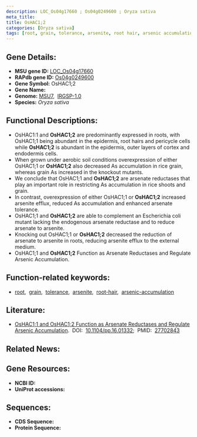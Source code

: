```yaml
---
description: LOC_Os04g17660 ; Os04g0249600 ; Oryza sativa
meta_title:
title: OsHAC1;2
categories: [Oryza sativa]
tags: [root, grain, tolerance, arsenite, root hair, arsenic accumulation]
---
```


## Gene Details:
- **MSU gene ID:** [LOC_Os04g17660](http://rice.uga.edu/cgi-bin/ORF_infopage.cgi?orf=LOC_Os04g17660)  
- **RAPdb gene ID:** [Os04g0249600](https://rapdb.dna.affrc.go.jp/locus/?name=Os04g0249600)  
- **Gene Symbol:** OsHAC1;2
- **Gene Name:**
- **Genome:**  [MSU7](http://rice.uga.edu/),&nbsp;&nbsp;[IRGSP-1.0](https://rapdb.dna.affrc.go.jp/download/irgsp1.html)
- **Species:** *Oryza sativa*

## Functional Descriptions:
   - OsHAC1:1 and **OsHAC1;2** are predominantly expressed in roots, with OsHAC1;1 being abundant in the epidermis, root hairs and pericycle cells while **OsHAC1;2** is abundant in the epidermis, outer layers of cortex and endodermis cells.
   - When grown under aerobic soil conditions overexpression of either OsHAC1;1 or **OsHAC1;2** also decreased As accumulation in rice grain, whereas grain As increased in the knockout mutants.
   - We conclude that OsHAC1;1 and **OsHAC1;2** are arsenate reductases that play an important role in restricting As accumulation in rice shoots and grain.
   - In contrast, overexpression of either OsHAC1;1 or **OsHAC1;2** increased arsenite efflux, reduced As accumulation and enhanced arsenate tolerance.
   - OsHAC1;1 and **OsHAC1;2** are able to complement an Escherichia coli mutant lacking the endogenous arsenate reductase and to reduce arsenate to arsenite.
   - Knocking out OsHAC1;1 or **OsHAC1;2** decreased the reduction of arsenate to arsenite in roots, reducing arsenite efflux to the external medium.
   - OsHAC1;1 and **OsHAC1;2** Function as Arsenate Reductases and Regulate Arsenic Accumulation.

## Function-related keywords:
   - [root](/tags/root/),&nbsp;&nbsp;[grain](/tags/grain/),&nbsp;&nbsp;[tolerance](/tags/tolerance/),&nbsp;&nbsp;[arsenite](/tags/arsenite/),&nbsp;&nbsp;[root-hair](/tags/root-hair/),&nbsp;&nbsp;[arsenic-accumulation](/tags/arsenic-accumulation/)

## Literature:
   - [OsHAC1;1 and OsHAC1;2 Function as Arsenate Reductases and Regulate Arsenic Accumulation](https://www.doi.org/10.1104/pp.16.01332).&nbsp;&nbsp;DOI:&nbsp;&nbsp;[10.1104/pp.16.01332](https://www.doi.org/10.1104/pp.16.01332);&nbsp;&nbsp;PMID:&nbsp;&nbsp;[27702843](https://pubmed.ncbi.nlm.nih.gov/27702843/)

## Related News:

## Gene Resources:
- **NCBI ID:**  []()
- **UniProt accessions:** [](https://www.uniprot.org/uniprotkb//entry)

## Sequences:
- **CDS Sequence:**
- **Protein Sequence:**
